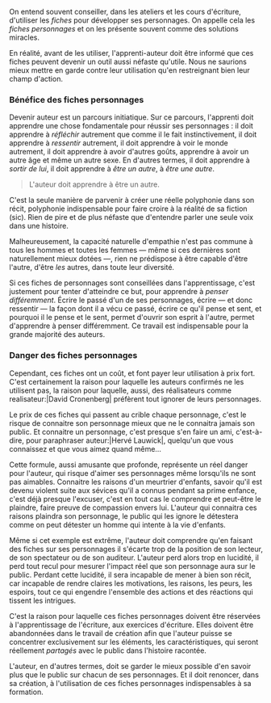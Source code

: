 <!-- Page: #458 Les fiches personnage -->

On entend souvent conseiller, dans les ateliers et les cours d'écriture, d'utiliser les *fiches* pour développer ses personnages. On appelle cela les *fiches personnages* et on les présente souvent comme des solutions miracles.

En réalité, avant de les utiliser, l'apprenti-auteur doit être informé que ces fiches peuvent devenir un outil aussi néfaste qu'utile. Nous ne saurions mieux mettre en garde contre leur utilisation qu'en restreignant bien leur champ d'action.

### Bénéfice des fiches personnages

Devenir auteur est un parcours initiatique. Sur ce parcours, l'apprenti doit apprendre une chose fondamentale pour réussir ses personnages : il doit apprendre à *réfléchir* autrement que comme il le fait instinctivement, il doit apprendre à *ressentir* autrement, il doit apprendre à voir le monde autrement, il doit apprendre à avoir d'autres goûts, apprendre à avoir un autre âge et même un autre sexe. En d'autres termes, il doit  apprendre à *sortir de lui*, il doit apprendre à *être un autre*, à *être une autre*.

> L'auteur doit apprendre à être un autre.

C'est la seule manière de parvenir à créer une réelle polyphonie dans son récit, polyphonie indispensable pour faire croire à la réalité de sa fiction (sic). Rien de pire et de plus néfaste que d'entendre parler une seule voix dans une histoire.

Malheureusement, la capacité naturelle d'empathie n'est pas commune à tous les hommes et toutes les femmes — même si ces dernières sont naturellement mieux dotées —, rien ne prédispose à être capable d'être l'autre, d'être *les* autres, dans toute leur diversité.

Si ces fiches de personnages sont conseillées dans l'apprentissage, c'est justement pour tenter d'atteindre ce but, pour apprendre à *penser différemment*. Écrire le passé d'un de ses personnages, écrire — et donc ressentir — la façon dont il a vécu ce passé, écrire ce qu'il pense et sent, et pourquoi il le pense et le sent, permet d'ouvrir son esprit à l'autre, permet d'apprendre à penser différemment. Ce travail est indispensable pour la grande majorité des auteurs.

### Danger des fiches personnages

Cependant, ces fiches ont un coût, et font payer leur utilisation à prix fort. C'est certainement la raison pour laquelle les auteurs confirmés ne les utilisent pas, la raison pour laquelle, aussi, des réalisateurs comme realisateur:|David Cronenberg| préfèrent tout ignorer de leurs personnages.

Le prix de ces fiches qui passent au crible chaque personnage, c'est le risque de connaitre son personnage mieux que ne le connaitra jamais son public. Et connaitre un personnage, c'est presque s'en faire un ami, c'est-à-dire, pour paraphraser auteur:|Hervé Lauwick|, quelqu'un que vous connaissez et que vous aimez quand même…

Cette formule, aussi amusante que profonde, représente un réel danger pour l'auteur, qui risque d'aimer ses personnages même lorsqu'ils ne sont pas aimables. Connaitre les raisons d'un meurtrier d'enfants, savoir qu'il est devenu violent suite aux sévices qu'il a connus pendant sa prime enfance, c'est déjà presque l'excuser, c'est en tout cas le comprendre et peut-être le plaindre, faire preuve de compassion envers lui. L'auteur qui connaitra ces raisons plaindra son personnage, le public qui les ignore le détestera comme on peut détester un homme qui intente à la vie d'enfants.

Même si cet exemple est extrême, l'auteur doit comprendre qu'en faisant des fiches sur ses personnages il s'écarte trop de la position de son lecteur, de son spectateur ou de son auditeur. L'auteur perd alors trop en lucidité, il perd tout recul pour mesurer l'impact réel que son personnage aura sur le public. Perdant cette lucidité, il sera incapable de mener à bien son récit, car incapable de rendre claires les motivations, les raisons, les peurs, les espoirs, tout ce qui engendre l'ensemble des actions et des réactions qui tissent les intrigues.

C'est la raison pour laquelle ces fiches personnages doivent être réservées à l'apprentissage de l'écriture, aux exercices d'écriture. Elles doivent être abandonnées dans le travail de création afin que l'auteur puisse se concentrer exclusivement sur les éléments, les caractéristiques, qui seront réellement *partagés* avec le public dans l'histoire racontée.

L'auteur, en d'autres termes, doit se garder le mieux possible d'en savoir plus que le public sur chacun de ses personnages. Et il doit renoncer, dans sa création, à l'utilisation de ces fiches personnages indispensables à sa formation.